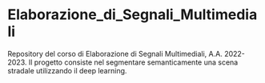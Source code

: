 # Elaborazione_di_Segnali_Multimediali
Repository del corso di Elaborazione di Segnali Multimediali, A.A. 2022-2023.
Il progetto consiste nel segmentare semanticamente una scena stradale utilizzando il deep learning.
